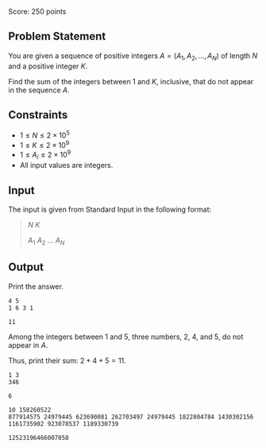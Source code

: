 Score: $250$ points

## Problem Statement

You are given a sequence of positive integers $A=(A_1,A_2,\dots,A_N)$ of length $N$ and a positive integer $K$.

Find the sum of the integers between $1$ and $K$, inclusive, that do not appear in the sequence $A$.

## Constraints

- $1\leq N \leq 2\times 10^5$
- $1\leq K \leq 2\times 10^9$
- $1\leq A_i \leq 2\times 10^9$
- All input values are integers.

## Input

The input is given from Standard Input in the following format:

> $N$ $K$
> 
> $A_1$ $A_2$ $\dots$ $A_N$

## Output

Print the answer.

```input1
4 5
1 6 3 1
```

```output1
11
```

Among the integers between $1$ and $5$, three numbers, $2$, $4$, and $5$, do not appear in $A$.

Thus, print their sum: $2+4+5=11$.

```input2
1 3
346
```

```output2
6
```

```input3
10 158260522
877914575 24979445 623690081 262703497 24979445 1822804784 1430302156 1161735902 923078537 1189330739
```

```output3
12523196466007058
```